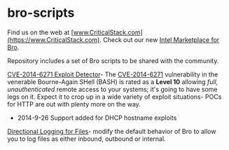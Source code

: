 bro-scripts
===========

Find us on the web at [www.CriticalStack.com](https://www.CriticalStack.com).  Check out our new [Intel Marketplace for Bro](https://intel.CriticalStack.com).

Repository includes a set of Bro scripts to be shared with the community.

[CVE-2014-6271 Exploit Detector](https://github.com/CriticalStack/bro-scripts/tree/cve-2014-6271/bash-cve-2014-6271)- The [CVE-2014-6271](http://web.nvd.nist.gov/view/vuln/detail?vulnId=CVE-2014-6271) vulnerability in the venerable Bourne-Again SHell (BASH) is rated as a **Level 10** allowing *full, unauthenticated* remote access to your systems; it's going to have some legs on it.  Expect it to crop up in a wide variety of exploit situations- POCs for HTTP are out with plenty more on the way.

   * 2014-9-26 Support added for DHCP hostname exploits

[Directional Logging for Files](https://github.com/criticalstack/bro-scripts/blob/master/files-log-by-direction/files-log-by-direction.bro)- modify the default behavior of Bro to allow you to log files as either inbound, outbound or internal.


